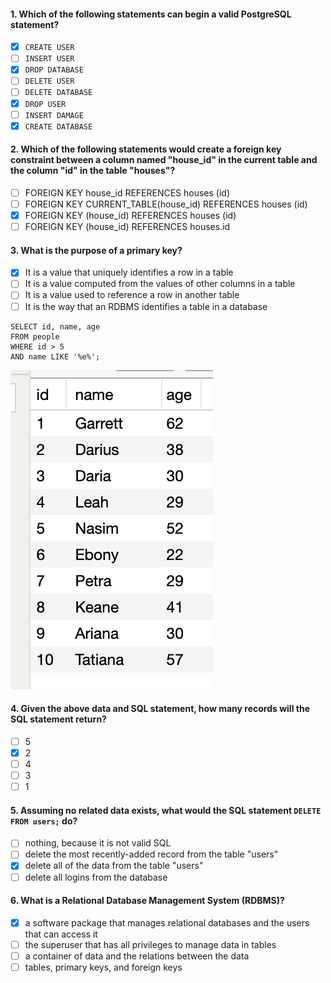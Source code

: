 #### 1. Which of the following statements can begin a valid PostgreSQL statement?
- [x] `CREATE USER`
- [ ] `INSERT USER`
- [x] `DROP DATABASE`
- [ ] `DELETE USER`
- [ ] `DELETE DATABASE`
- [x] `DROP USER`
- [ ] `INSERT DAMAGE`
- [x] `CREATE DATABASE`

#### 2. Which of the following statements would create a foreign key constraint between a column named "house_id" in the current table and the column "id" in the table "houses"?
- [ ] FOREIGN KEY house_id REFERENCES houses (id)
- [ ] FOREIGN KEY CURRENT_TABLE(house_id) REFERENCES houses (id)
- [x] FOREIGN KEY (house_id) REFERENCES houses (id)
- [ ] FOREIGN KEY (house_id) REFERENCES houses.id

#### 3. What is the purpose of a primary key?
- [x] It is a value that uniquely identifies a row in a table
- [ ] It is a value computed from the values of other columns in a table
- [ ] It is a value used to reference a row in another table
- [ ] It is the way that an RDBMS identifies a table in a database

```
SELECT id, name, age
FROM people
WHERE id > 5
AND name LIKE '%e%';
```

![People Table](images/people-table.png)

#### 4. Given the above data and SQL statement, how many records will the SQL statement return?
- [ ] 5
- [x] 2
- [ ] 4
- [ ] 3
- [ ] 1

#### 5. Assuming no related data exists, what would the SQL statement `DELETE FROM users;` do?
- [ ] nothing, because it is not valid SQL
- [ ] delete the most recently-added record from the table "users"
- [x] delete all of the data from the table "users"
- [ ] delete all logins from the database

#### 6. What is a Relational Database Management System (RDBMS)?
- [x] a software package that manages relational databases and the users that can access it
- [ ] the superuser that has all privileges to manage data in tables
- [ ] a container of data and the relations between the data
- [ ] tables, primary keys, and foreign keys

